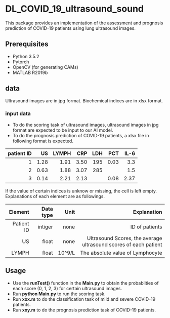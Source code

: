 # DL_COVID_19_ultrasound_sound
This package provides an implementation of the assessment and prognosis prediction of COVID-19 patients using lung ultrasound images.

## Prerequisites
* Python 3.5.2
* Pytorch
* OpenCV (for generating CAMs)
* MATLAB R2019b

## data
Ultrasound images are in jpg format. Biochemical indices are in xlsx format.

### input data
* To do the scoring task of ultrasound images, ultrasound images in jpg format are expected to be input to our AI model.
* To do the prognosis prediction of COVID-19 patients, a xlsx file in following format is expected.
  
| patient ID   | US        |  LYMPH      |  CRP       |  LDH      |  PCT       |  IL-6      |
| -----:       | -----:    | -----:      | -----:     | -----:    | -----:     | -----:     |
| 1            | 1.28      |  1.91       |  3.50      |  195      |   0.03     |   3.3      |
| 2            | 0.63      |  1.88       |  3.07      |  285      |            |   1.5      |
| 3            | 0.14      |  2.21       |  2.13      |           |   0.08     |   2.37     |

If the value of certain indices is unknow or missing, the cell is left empty.  
Explanations of each element are as followings.

| Element   | Data type        |  Unit      |  Explanation       |
| -----:       | -----:    | -----:      | -----:     | 
| Patient ID   | intiger      |  none      |  ID of patients      | 
| US            | float      |  none       |  Ultrasound Scores, the average ultrasound scores of each patient       | 
| LYMPH            | float      |  10^9/L       |  The absolute value of Lymphocyte    | 

## Usage
* Use the **runTest()** function in the **Main.py** to obtain the probablities of each score (0, 1, 2, 3) for certain ultrasound images.
* Run **python Main.py** to run the scoring task.
* Run **xxx.m** to do the classification task of mild and severe COVID-19 patients.
* Run **xxy.m** to do the prognosis prediction task of COVID-19 patients.
